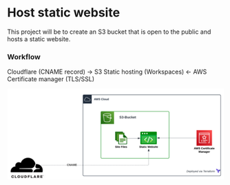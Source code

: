 # Host static website
This project will be to create an S3 bucket that is open to the public and hosts a static website.

### Workflow
Cloudflare (CNAME record) -> S3 Static hosting (Workspaces) <- AWS Certificate manager (TLS/SSL)

![](../../.attachments/aws003-workflow.png)